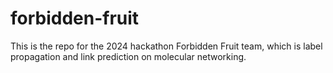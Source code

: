 # forbidden-fruit

This is the repo for the 2024 hackathon Forbidden Fruit team, which is label propagation and link prediction on molecular networking.